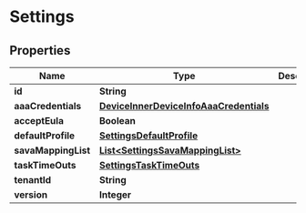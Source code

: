 
# Settings

## Properties
Name | Type | Description | Notes
------------ | ------------- | ------------- | -------------
**id** | **String** |  |  [optional]
**aaaCredentials** | [**DeviceInnerDeviceInfoAaaCredentials**](DeviceInnerDeviceInfoAaaCredentials.md) |  |  [optional]
**acceptEula** | **Boolean** |  |  [optional]
**defaultProfile** | [**SettingsDefaultProfile**](SettingsDefaultProfile.md) |  |  [optional]
**savaMappingList** | [**List&lt;SettingsSavaMappingList&gt;**](SettingsSavaMappingList.md) |  |  [optional]
**taskTimeOuts** | [**SettingsTaskTimeOuts**](SettingsTaskTimeOuts.md) |  |  [optional]
**tenantId** | **String** |  |  [optional]
**version** | **Integer** |  |  [optional]



